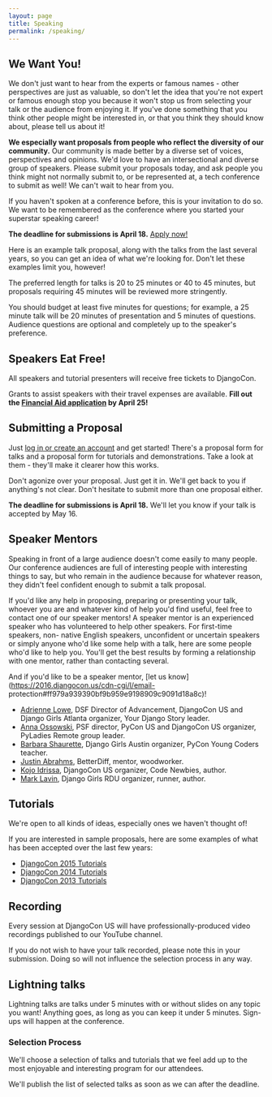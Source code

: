 ```yaml
---
layout: page
title: Speaking
permalink: /speaking/
---
```


## We Want You!

We don't just want to hear from the experts or famous names - other
perspectives are just as valuable, so don't let the idea that you're not
expert or famous enough stop you because it won't stop us from selecting your
talk or the audience from enjoying it. If you've done something that you think
other people might be interested in, or that you think they should know about,
please tell us about it!

**We especially want proposals from people who reflect the diversity of our community.** Our community is made better by a diverse set of voices, perspectives and opinions. We'd love to have an intersectional and diverse group of speakers. Please submit your proposals today, and ask people you think might not normally submit to, or be represented at, a tech conference to submit as well! We can't wait to hear from you.

If you haven't spoken at a conference before, this is your invitation to do
so. We want to be remembered as the conference where you started your
superstar speaking career!

**The deadline for submissions is April 18.** [Apply now!](https://2016.djangocon.us/dashboard)

Here is an example talk proposal, along with the talks from the last several
years, so you can get an idea of what we're looking for. Don't let these
examples limit you, however!

The preferred length for talks is 20 to 25 minutes or 40 to 45 minutes, but
proposals requiring 45 minutes will be reviewed more stringently.

You should budget at least five minutes for questions; for example, a 25
minute talk will be 20 minutes of presentation and 5 minutes of questions.
Audience questions are optional and completely up to the speaker's preference.

## Speakers Eat Free!

All speakers and tutorial presenters will receive free tickets to DjangoCon.

Grants to assist speakers with their travel expenses are available. **Fill out
the [Financial Aid application](https://2016.djangocon.us/financialaid) by
April 25!**

## Submitting a Proposal

Just [log in or create an account](https://2016.djangocon.us/dashboard) and
get started! There's a proposal form for talks and a proposal form for
tutorials and demonstrations. Take a look at them - they'll make it clearer
how this works.

Don't agonize over your proposal. Just get it in. We'll get back to you if
anything's not clear. Don't hesitate to submit more than one proposal either.

**The deadline for submissions is April 18.** We'll let you know if your talk is accepted by May 16.

## Speaker Mentors

Speaking in front of a large audience doesn't come easily to many people. Our
conference audiences are full of interesting people with interesting things to
say, but who remain in the audience because for whatever reason, they didn't
feel confident enough to submit a talk proposal.

If you'd like any help in proposing, preparing or presenting your talk,
whoever you are and whatever kind of help you'd find useful, feel free to
contact one of our speaker mentors! A speaker mentor is an experienced speaker
who has volunteered to help other speakers. For first-time speakers, non-
native English speakers, unconfident or uncertain speakers or simply anyone
who'd like some help with a talk, here are some people who'd like to help you.
You'll get the best results by forming a relationship with one mentor, rather
than contacting several.

And if you'd like to be a speaker mentor, [let us
know](https://2016.djangocon.us/cdn-cgi/l/email-
protection#ff979a939390bf9b959e9198909c9091d18a8c)!

  * [Adrienne Lowe](https://2016.djangocon.us/cdn-cgi/l/email-protection#49282d3b202c27272c092d2328272e26393b26232c2a3d672a2624), DSF Director of Advancement, DjangoCon US and Django Girls Atlanta organizer, Your Django Story leader. 
  * [Anna Ossowski](https://2016.djangocon.us/cdn-cgi/l/email-protection#d0b1bebeb1b2b5bcbcfebfa3a3bfa7a3bbb990b7bdb1b9bcfeb3bfbd), PSF director, PyCon US and DjangoCon US organizer, PyLadies Remote group leader. 
  * [Barbara Shaurette](https://2016.djangocon.us/cdn-cgi/l/email-protection#87e5e6f5e5e6f5e6a9f4efe6f2f5e2f3f3e2c7e0eae6eeeba9e4e8ea), Django Girls Austin organizer, PyCon Young Coders teacher. 
  * [Justin Abrahms](https://2016.djangocon.us/cdn-cgi/l/email-protection#ff958a8c8b9691bf9e9d8d9e97d1928c), BetterDiff, mentor, woodworker. 
  * [Kojo Idrissa](https://2016.djangocon.us/cdn-cgi/l/email-protection#7a1115101554131e081309091b3a1d171b131654191517), DjangoCon US organizer, Code Newbies, author. 
  * [Mark Lavin](https://2016.djangocon.us/cdn-cgi/l/email-protection#d0bdb1a2bbb4bcb1a6b9be90b7bdb1b9bcfeb3bfbd), Django Girls RDU organizer, runner, author. 

## Tutorials

We're open to all kinds of ideas, especially ones we haven't thought of!

If you are interested in sample proposals, here are some examples of what has
been accepted over the last few years:

  * [DjangoCon 2015 Tutorials](https://2015.djangocon.us/schedule/tutorials/list/)
  * [DjangoCon 2014 Tutorials](http://2014.djangocon.us/schedule/tutorials/list/)
  * [DjangoCon 2013 Tutorials](https://web.archive.org/web/20131013030752id_/http://www.djangocon.us/tutorials/)

## Recording

Every session at DjangoCon US will have professionally-produced video
recordings published to our YouTube channel.

If you do not wish to have your talk recorded, please note this in your
submission. Doing so will not influence the selection process in any way.

## Lightning talks

Lightning talks are talks under 5 minutes with or without slides on any topic
you want! Anything goes, as long as you can keep it under 5 minutes. Sign-ups
will happen at the conference.

### Selection Process

We'll choose a selection of talks and tutorials that we feel add up to the
most enjoyable and interesting program for our attendees.

We'll publish the list of selected talks as soon as we can after the deadline.

